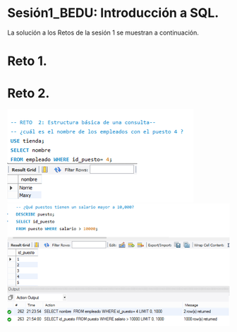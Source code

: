 # Sesión1_BEDU: Introducción a SQL. 
La solución a los Retos de la sesión 1 se muestran a continuación.
# Reto 1. 
# Reto 2. 
![imagen](/Reto2.1.png)
![imagen](/Reto2.2.png)
